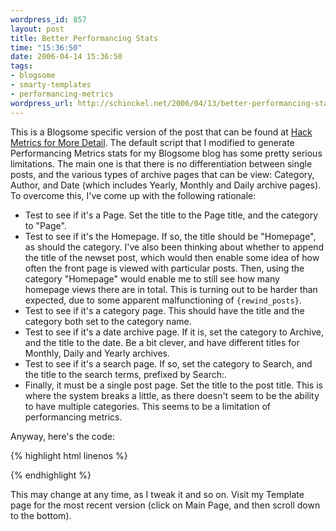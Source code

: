 ```yaml
--- 
wordpress_id: 857
layout: post
title: Better Performancing Stats
time: "15:36:50"
date: 2006-04-14 15:36:50
tags: 
- blogsome
- smarty-templates
- performancing-metrics
wordpress_url: http://schinckel.net/2006/04/13/better-performancing-stats/
---
```

This is a Blogsome specific version of the post that can be found at [Hack Metrics for More Detail][1]. The default script that I modified to generate Performancing Metrics stats for my Blogsome blog has some pretty serious limitations. The main one is that there is no differentiation between single posts, and the various types of archive pages that can be view: Category, Author, and Date (which includes Yearly, Monthly and Daily archive pages).  To overcome this, I've come up with the following rationale: 

  * Test to see if it's a Page. Set the title to the Page title, and the category to "Page".
  * Test to see if it's the Homepage. If so, the title should be "Homepage", as should the category. I've also been thinking about whether to append the title of the newset post, which would then enable some idea of how often the front page is viewed with particular posts. Then, using the category "Homepage" would enable me to still see how many homepage views there are in total. This is turning out to be harder than expected, due to some apparent malfunctioning of `{rewind_posts}`.
  * Test to see if it's a category page. This should have the title and the category both set to the category name.
  * Test to see if it's a date archive page. If it is, set the category to Archive, and the title to the date. Be a bit clever, and have different titles for Monthly, Daily and Yearly archives.
  * Test to see if it's a search page. If so, set the category to Search, and the title to the search terms, prefixed by Search:.
  * Finally, it must be a single post page. Set the title to the post title. This is where the system breaks a little, as there doesn't seem to be the ability to have multiple categories. This seems to be a limitation of performancing metrics.

Anyway, here's the code: 
    
{% highlight html linenos %}
        <script type="text/javascript">
            {if $smarty.server.SCRIPT_NAME == "/wp-inst/pages"}
                z_post_title="{single_post_title}";
                z_post_category="Page";
            {elseif $smarty.server.REQUEST_URI == "/"}
                z_post_title="Homepage"; // ({rewind_posts}{the_title}) {* Fix - gets last post title, not first *}
                z_post_category="Homepage";
            {elseif $smarty.server.REQUEST_URI|truncate:10:"":1 == "/category/"}
                z_post_title="{single_cat_title}";
                z_post_category="{single_cat_title}";
            {elseif $smarty.request.s != ""}
                z_post_title = "Search: {$smarty.request.s}";
                z_post_category = "Search";
            {elseif $smarty.request.name == ""} {* Date Archive Page *}
                {if $smarty.request.day != ""} {* Daily Archive *}
                    z_post_title="{$smarty.request.day}{single_month_title prefix=' '}";
                {elseif $smarty.request.monthnum != ""} {* Monthly Archive *}
                    z_post_title="{single_month_title prefix=' '}";
                {else} {* Must be a Yearly Archive then! *}
                    z_post_title="{$smarty.request.year}";
                {/if}
                z_post_category="Archive";
            {else} {* Single Post, or unknown *}
                z_post_title="{single_post_title}";
                {capture name=cats}{the_category seperator=","}{/capture}
                {assign var=cats value=$smarty.capture.cats|strip_tags:false|replace:', ':'","'}
                z_post_category=Array("{$cats}");
                z_post_category="{$smarty.capture.cats|strip_tags:false}"; //Remove _this_ when performancing is fixed.
            {/if}
            //z_user_name=_"{$smarty.capture.author}"_;
            //z_user_email=_"{$smarty.capture.author_email}"_;
        </script>
        <script id="stats_script" type="text/javascript" src="http://metrics.performancing.com/wp.js"></script>
    
{% endhighlight %}

This may change at any time, as I tweak it and so on. Visit my Template page for the most recent version (click on Main Page, and then scroll down to the bottom). 

   [1]: http://performancing.com/node/2046

